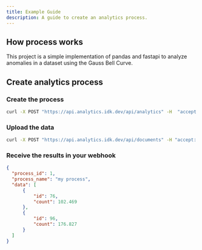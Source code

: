 ```yaml
---
title: Example Guide
description: A guide to create an analytics process.
---
```


## How process works

This project is a simple implementation of pandas and fastapi to analyze anomalies in a dataset using the Gauss Bell Curve.

## Create analytics process
### Create the process

```bash
curl -X POST "https://api.analytics.idk.dev/api/analytics" -H  "accept: application/json" -H  "Content-Type: application/json" -d "{\"name\":\"my process\",\"description\":\"Process to analyze custom data\",\"webhook\":\"https://myWebhook.com\",\"dataColumn\":\"count\",\"windowSize\":30,\"threshold\":2}"
```

### Upload the data

```bash
curl -X POST "https://api.analytics.idk.dev/api/documents" -H "accept: application/json" -H "Content-Type: multipart/form-data" -H "Authorization:"Bearer <Mytoken>"   -F "file=@myData.csv"
```

### Receive the results in your webhook

```json
{
  "process_id": 1,
  "process_name": "my process",
  "data": [
      {
          "id": 76,
          "count": 102.469
      },
      {
          "id": 96,
          "count": 176.827
      }
  ]
}
```